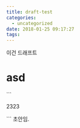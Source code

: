 ```yaml
---
title: draft-test
categories:
  - uncategorized
date: 2018-01-25 09:17:27
tags:
---
```



이건 드래프트
<h1>asd</h1>
```
<p>2323</p>
```
초안임.
